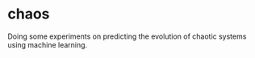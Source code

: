 # chaos
Doing some experiments on predicting the evolution of chaotic systems using machine learning.

